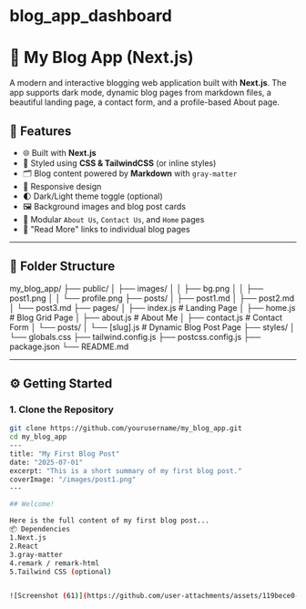 # blog_app_dashboard
# 📝 My Blog App (Next.js)

A modern and interactive blogging web application built with **Next.js**. The app supports dark mode, dynamic blog pages from markdown files, a beautiful landing page, a contact form, and a profile-based About page.

## 🚀 Features

- 🌐 Built with **Next.js**
- 💅 Styled using **CSS & TailwindCSS** (or inline styles)
- 🗂 Blog content powered by **Markdown** with `gray-matter`
- 📱 Responsive design
- 🌓 Dark/Light theme toggle (optional)
- 🖼 Background images and blog post cards
- 🧠 Modular `About Us`, `Contact Us`, and `Home` pages
- 🔗 "Read More" links to individual blog pages

---

## 📁 Folder Structure

my_blog_app/
├── public/
│ ├── images/
│ │ ├── bg.png
│ │ ├── post1.png
│ │ └── profile.png
├── posts/
│ ├── post1.md
│ ├── post2.md
│ └── post3.md
├── pages/
│ ├── index.js # Landing Page
│ ├── home.js # Blog Grid Page
│ ├── about.js # About Me
│ ├── contact.js # Contact Form
│ └── posts/
│ └── [slug].js # Dynamic Blog Post Page
├── styles/
│ └── globals.css
├── tailwind.config.js
├── postcss.config.js
├── package.json
└── README.md

---

## ⚙️ Getting Started

### 1. Clone the Repository

```bash
git clone https://github.com/yourusername/my_blog_app.git
cd my_blog_app
---
title: "My First Blog Post"
date: "2025-07-01"
excerpt: "This is a short summary of my first blog post."
coverImage: "/images/post1.png"
---

## Welcome!

Here is the full content of my first blog post...
📦 Dependencies
1.Next.js
2.React
3.gray-matter
4.remark / remark-html
5.Tailwind CSS (optional)


![Screenshot (61)](https://github.com/user-attachments/assets/119bece0-ca3c-4e59-adf0-85fa0fdd865e)

